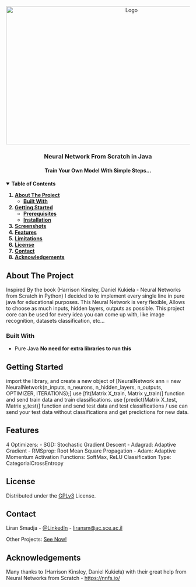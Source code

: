 
<!-- PROJECT LOGO -->
<br />
<p align="center">
  <a href="https://github.com/othneildrew/Best-README-Template">
    <img src="https://i.ibb.co/PFKPvqS/ICLH-Diagram-Batch-01-03-Deep-Neural-Network-WHITEBG.webp" alt="Logo" width="672" height="378">
  </a>

  <h3 align="center">Neural Network From Scratch in Java</h3>

  <h4 align="center">
    Train Your Own Model With Simple Steps...
    <h4 />
  
  
<!-- TABLE OF CONTENTS -->
<details open="open">
  <summary>Table of Contents</summary>
  <ol>
    <li>
      <a href="#about-the-project">About The Project</a>
      <ul>
        <li><a href="#built-with">Built With</a></li>
      </ul>
    </li>
    <li>
      <a href="#getting-started">Getting Started</a>
      <ul>
        <li><a href="#prerequisites">Prerequisites</a></li>
        <li><a href="#installation">Installation</a></li>
      </ul>
    </li>
    <li><a href="#screenshots">Screenshots</a></li>
    <li><a href="#features">Features</a></li>
    <li><a href="#limitations">Limitations</a></li>
    <li><a href="#license">License</a></li>
    <li><a href="#contact">Contact</a></li>
    <li><a href="#acknowledgements">Acknowledgements</a></li>
  </ol>
</details>
  
  <!-- ABOUT THE PROJECT -->
## About The Project
  Inspired By the book (Harrison Kinsley, Daniel Kukieła - Neural Networks from Scratch in Python) I decided to to implement every single line in pure java for educational purposes.
  This Neural Network is very flexible, Allows to choose as much inputs, hidden layers, outputs as possible.
  This project core can be used for every idea you can come up with, like image recognition, datasets classification, etc...
  
### Built With
 - Pure Java
  **No need for extra libraries to run this**
  
<!-- GETTING STARTED -->
## Getting Started
  import the library, and create a new object of [NeuralNetwork ann = new NeuralNetwork(n_inputs, n_neurons, n_hidden_layers, n_outputs, OPTIMIZER, ITERATIONS);]
  use [fit(Matrix X_train, Matrix y_train)] function and send train data and train classifications.
  use [predict(Matrix X_test, Matrix y_test)] function and send test data and test classifications / use can send your test data without classifications and get predictions for new data.
 
  
<!-- ROADMAP -->
## Features
  4 Optimizers:
    - SGD: Stochastic Gradient Descent
    - Adagrad: Adaptive Gradient
    - RMSprop: Root Mean Square Propagation
    - Adam: Adaptive Momentum
  Activation Functions: SoftMax, ReLU
  Classification Type: CategorialCrossEntropy
  
<!-- LICENSE -->
## License

Distributed under the [GPLv3](https://www.gnu.org/licenses/gpl-3.0.html) License. 



<!-- CONTACT -->
## Contact

Liran Smadja - [@LinkedIn](https://www.linkedin.com/in/liran-smadja/) - liransm@ac.sce.ac.il

Other Projects: [See Now!](https://github.com/liran121211)



<!-- ACKNOWLEDGEMENTS -->
## Acknowledgements
  Many thanks to (Harrison Kinsley, Daniel Kukieła) with their great help from Neural Networks from Scratch - https://nnfs.io/
  
  
